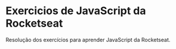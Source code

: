 # Exercicios de JavaScript da Rocketseat
Resolução dos exercícios para aprender JavaScript da Rocketseat. 
